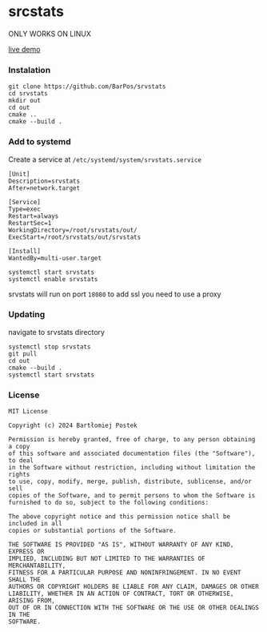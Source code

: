 # srcstats
ONLY WORKS ON LINUX

[live demo](https://srvstats.barpos.net/)

### Instalation
```
git clone https://github.com/BarPos/srvstats
cd srvstats
mkdir out
cd out
cmake ..
cmake --build .
```

### Add to systemd
Create a service at `/etc/systemd/system/srvstats.service`
```
[Unit]
Description=srvstats
After=network.target

[Service]
Type=exec
Restart=always
RestartSec=1
WorkingDirectory=/root/srvstats/out/
ExecStart=/root/srvstats/out/srvstats

[Install]
WantedBy=multi-user.target
```
```
systemctl start srvstats
systemctl enable srvstats
```
srvstats will run on port `18080`
to add ssl you need to use a proxy

### Updating
navigate to srvstats directory
```
systemctl stop srvstats
git pull
cd out
cmake --build .
systemctl start srvstats
```

### License
```
MIT License

Copyright (c) 2024 Bartłomiej Postek

Permission is hereby granted, free of charge, to any person obtaining a copy
of this software and associated documentation files (the "Software"), to deal
in the Software without restriction, including without limitation the rights
to use, copy, modify, merge, publish, distribute, sublicense, and/or sell
copies of the Software, and to permit persons to whom the Software is
furnished to do so, subject to the following conditions:

The above copyright notice and this permission notice shall be included in all
copies or substantial portions of the Software.

THE SOFTWARE IS PROVIDED "AS IS", WITHOUT WARRANTY OF ANY KIND, EXPRESS OR
IMPLIED, INCLUDING BUT NOT LIMITED TO THE WARRANTIES OF MERCHANTABILITY,
FITNESS FOR A PARTICULAR PURPOSE AND NONINFRINGEMENT. IN NO EVENT SHALL THE
AUTHORS OR COPYRIGHT HOLDERS BE LIABLE FOR ANY CLAIM, DAMAGES OR OTHER
LIABILITY, WHETHER IN AN ACTION OF CONTRACT, TORT OR OTHERWISE, ARISING FROM,
OUT OF OR IN CONNECTION WITH THE SOFTWARE OR THE USE OR OTHER DEALINGS IN THE
SOFTWARE.
```
